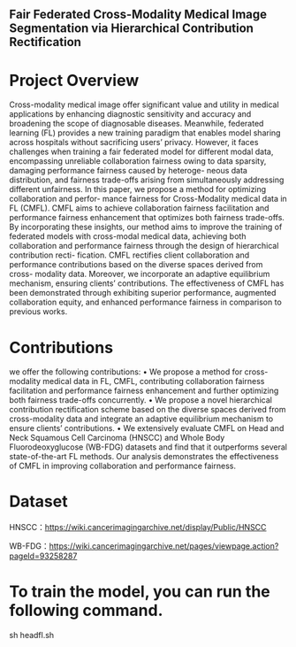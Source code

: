 ## Fair Federated Cross-Modality Medical Image Segmentation via Hierarchical Contribution Rectification
# Project Overview
Cross-modality medical image offer significant value
and utility in medical applications by enhancing diagnostic
sensitivity and accuracy and broadening the scope of diagnosable
diseases. Meanwhile, federated learning (FL) provides a new
training paradigm that enables model sharing across hospitals
without sacrificing users’ privacy. However, it faces challenges
when training a fair federated model for different modal data,
encompassing unreliable collaboration fairness owing to data
sparsity, damaging performance fairness caused by heteroge-
neous data distribution, and fairness trade-offs arising from
simultaneously addressing different unfairness. In this paper,
we propose a method for optimizing collaboration and perfor-
mance fairness for Cross-Modality medical data in FL (CMFL).
CMFL aims to achieve collaboration fairness facilitation and
performance fairness enhancement that optimizes both fairness
trade-offs. By incorporating these insights, our method aims
to improve the training of federated models with cross-modal
medical data, achieving both collaboration and performance
fairness through the design of hierarchical contribution recti-
fication. CMFL rectifies client collaboration and performance
contributions based on the diverse spaces derived from cross-
modality data. Moreover, we incorporate an adaptive equilibrium
mechanism, ensuring clients’ contributions. The effectiveness
of CMFL has been demonstrated through exhibiting superior
performance, augmented collaboration equity, and enhanced
performance fairness in comparison to previous works.
# Contributions
we offer the following contributions:
• We propose a method for cross-modality medical data
in FL, CMFL, contributing collaboration fairness facilitation and performance fairness enhancement and further
optimizing both fairness trade-offs concurrently.
• We propose a novel hierarchical contribution rectification scheme based on the diverse spaces derived from
cross-modality data and integrate an adaptive equilibrium
mechanism to ensure clients’ contributions.
• We extensively evaluate CMFL on Head and Neck
Squamous Cell Carcinoma (HNSCC) and Whole Body
Fluorodeoxyglucose (WB-FDG) datasets and find that
it outperforms several state-of-the-art FL methods. Our
analysis demonstrates the effectiveness of CMFL in improving collaboration and performance fairness.
# Dataset
HNSCC：https://wiki.cancerimagingarchive.net/display/Public/HNSCC


WB-FDG：https://wiki.cancerimagingarchive.net/pages/viewpage.action?pageId=93258287

# To train the model, you can run the following command.
sh headfl.sh
